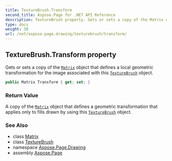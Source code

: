 ```yaml
---
title: TextureBrush.Transform
second_title: Aspose.Page for .NET API Reference
description: TextureBrush property. Gets or sets a copy of the Matrix object that defines a local geometric transformation for the image associated with this TextureBrush object
type: docs
weight: 30
url: /net/aspose.page.drawing/texturebrush/transform/
---
```

## TextureBrush.Transform property

Gets or sets a copy of the [`Matrix`](../../../aspose.page.drawing.drawing2d/matrix/) object that defines a local geometric transformation for the image associated with this [`TextureBrush`](../) object.

```csharp
public Matrix Transform { get; set; }
```

### Return Value

A copy of the [`Matrix`](../../../aspose.page.drawing.drawing2d/matrix/) object that defines a geometric transformation that applies only to fills drawn by using this [`TextureBrush`](../) object.

### See Also

* class [Matrix](../../../aspose.page.drawing.drawing2d/matrix/)
* class [TextureBrush](../)
* namespace [Aspose.Page.Drawing](../../texturebrush/)
* assembly [Aspose.Page](../../../)


